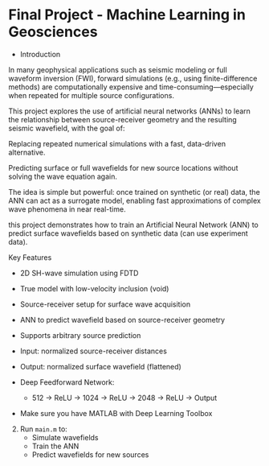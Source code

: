 # Final Project - Machine Learning in Geosciences

* Introduction

In many geophysical applications such as seismic modeling or full waveform inversion (FWI), forward simulations (e.g., using finite-difference methods) are computationally expensive and time-consuming—especially when repeated for multiple source configurations.

This project explores the use of artificial neural networks (ANNs) to learn the relationship between source-receiver geometry and the resulting seismic wavefield, with the goal of:

Replacing repeated numerical simulations with a fast, data-driven alternative.

Predicting surface or full wavefields for new source locations without solving the wave equation again.

The idea is simple but powerful: once trained on synthetic (or real) data, the ANN can act as a surrogate model, enabling fast approximations of complex wave phenomena in near real-time.




this project demonstrates how to train an Artificial Neural Network (ANN) to predict surface wavefields based on synthetic data (can use experiment data).

Key Features
- 2D SH-wave simulation using FDTD
- True model with low-velocity inclusion (void)
- Source-receiver setup for surface wave acquisition
- ANN to predict wavefield based on source-receiver geometry
- Supports arbitrary source prediction

- Input: normalized source-receiver distances
- Output: normalized surface wavefield (flattened)
- Deep Feedforward Network:
  - 512 → ReLU → 1024 → ReLU → 2048 → ReLU → Output
 - Make sure you have MATLAB with Deep Learning Toolbox
  
2. Run `main.m` to:
   - Simulate wavefields
   - Train the ANN
   - Predict wavefields for new sources





